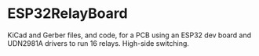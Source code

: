 # ESP32RelayBoard
KiCad and Gerber files, and code, for a PCB using an ESP32 dev board and UDN2981A drivers to run 16 relays.  High-side switching.
